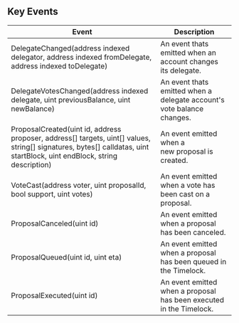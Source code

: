 Key Events
----------

| Event | Description |
| --- | --- |
|DelegateChanged(address indexed delegator, address indexed fromDelegate, address indexed toDelegate)| An event thats emitted when an account changes its delegate.|
|DelegateVotesChanged(address indexed delegate, uint previousBalance, uint newBalance)| An event thats emitted when a delegate account's vote balance changes.|
|ProposalCreated(uint id, address proposer, address[] targets, uint[] values, string[] signatures, bytes[] calldatas, uint startBlock, uint endBlock, string description)| An event emitted when a new proposal is created.|
|VoteCast(address voter, uint proposalId, bool support, uint votes)| An event emitted when a vote has been cast on a proposal.|
|ProposalCanceled(uint id)| An event emitted when a proposal has been canceled.|
|ProposalQueued(uint id, uint eta)| An event emitted when a proposal has been queued in the Timelock.|
|ProposalExecuted(uint id)| An event emitted when a proposal has been executed in the Timelock. |